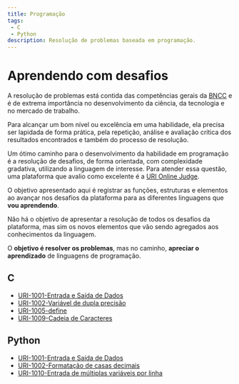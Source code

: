 ```yaml
---
title: Programação
tags:
 - C
 - Python
description: Resolução de problemas baseada em programação.
---
```


# Aprendendo com desafios

A resolução de problemas está contida das competências gerais da [BNCC]({{site.baseurl}}/docs/#2-pensamento-científico-criativo-e-crítico) e é de extrema importância no desenvolvimento da ciência, da tecnologia e no mercado de trabalho.

Para alcançar um bom nível ou excelência em uma habilidade, ela precisa ser lapidada de forma prática, pela repetição, análise e avaliação crítica dos resultados encontrados e também do processo de resolução.

Um ótimo caminho para o desenvolvimento da habilidade em programação é a resolução de desafios, de forma orientada, com complexidade gradativa, utilizando a linguagem de interesse. Para atender essa questão, uma plataforma que avalio como excelente é a [URI Online Judge](https://www.urionlinejudge.com.br/judge/pt/login/).

O objetivo apresentado aqui é registrar as funções, estruturas e elementos ao avançar nos desafios da plataforma para as diferentes linguagens que **vou aprendendo**.

Não há o objetivo de apresentar a resolução de todos os desafios da plataforma, mas sim os novos elementos que vão sendo agregados aos conhecimentos da linguagem.

O **objetivo é resolver os problemas**, mas no caminho, **apreciar o aprendizado** de linguagens de programação.

## C
* [URI-1001-Entrada e Saída de Dados]({{site.baseurl}}/2020/uri1001c_entradaSaidaDados)
* [URI-1002-Variável de dupla precisão]({{site.baseurl}}/2020/uri1002c_areaDoCirculo)
* [URI-1005-define]({{site.baseurl}}/2020/uri1005c_media1)
* [URI-1009-Cadeia de Caracteres]({{site.baseurl}}/2020/uri1009c_salarioComBonus)


## Python
* [URI-1001-Entrada e Saída de Dados]({{site.baseurl}}/2020/uri1001py_entradaSaidaDados)
* [URI-1002-Formatação de casas decimais]({{site.baseurl}}/2020/uri1002py_areaDoCirculo)
* [URI-1010-Entrada de múltiplas variáveis por linha]({{site.baseurl}}/2020/uri1010py_calculoSimples)


